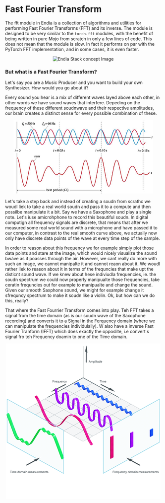 # Fast Fourier Transform

The fft module in Endia is a collection of algorithms and utilities for performing Fast Fourier Transforms (FFT) and its inverse. The module is designed to be very similar to the `torch.fft` modules, with the benefit of being written in pure Mojo from scratch in only a few lines of code. This does not mean that the module is slow. In fact it performs on par with the PyTorch FFT implementation, and in some cases, it is even faster.

<div align="center">
  <img src="../../assets/fft_title_image.png" alt="Endia Stack concept Image" /> <!-- style="max-width: 800px;" -->
</div>

### But what is a Fast Fourier Transform?

Let's say you are a Music Producer and you want to build your own Synthesizer. How would you go about it? 

Every sound you hear is a mix of different waves layed above each other, in other words we have sound waves that interfere. Depeding on the frequency of these different soudnwave and their respective amplitudes, our brain creates a distinct sense for every possible combination of these.

<div align="center">
  <img src="../../assets/fft_wave_interference.png" alt="Endia Stack concept Image" /> <!-- style="max-width: 800px;" -->
</div>

Let's take a step back and instead of creating a soudn from scrathc we woudl liek to take a real world soudn and pass it to a  compute and then possilbe manipulate it a bit. Say we have a Saxophone and play a single note. Let's iuse amicrohphone to record this beautiful soudn. In digital computign all frequency signals are discrete, that means that after we measured some real world sound with a microphone and have passed it to our computer, in contrast to the real smooth curve above, we actually now only have discrete data points of the wave at every time step of the sample. 

In order to reason about this frequency we for example simply plot those data points and stare at the image, which would nicely visualize the sound bwáve as it poasses through the air. However, we cant really do more with such an image, we cannot manipalte it and cannot reaon about it. We woudl rather liek to reason about it in terms of the frequncies that make upt the disticnt sound wave. If we knew about hese indiviudla frequencies, ie. the soudn spectrum we could  now properly manipualte those frequencies, take ceratin frequncies out for example to manipualte and change the sound. Given our smooth Saxphone sound, we might for example change it sfrequncy spectrum to make it soudn like a violin. Ok, but how can we do this, really?

That where the Fast Fourrier Transform comes into play. Teh FFT takes a signal from the time domain (as is our soudn wave of the Saxophone recording) and converts it to a Signal in the Ferquency domain (where we can manipulate the frequencies individulally). W also have a inverse Fast Fourier Tranform (IFFT) which does exactly the opposlite, i.e convert s signal fro teh Frequency doamin to one of the Time domain. 

<div align="center">
  <img src="../../assets/fft_3d_image.png" alt="Endia Stack concept Image" /> <!-- style="max-width: 800px;" -->
</div>